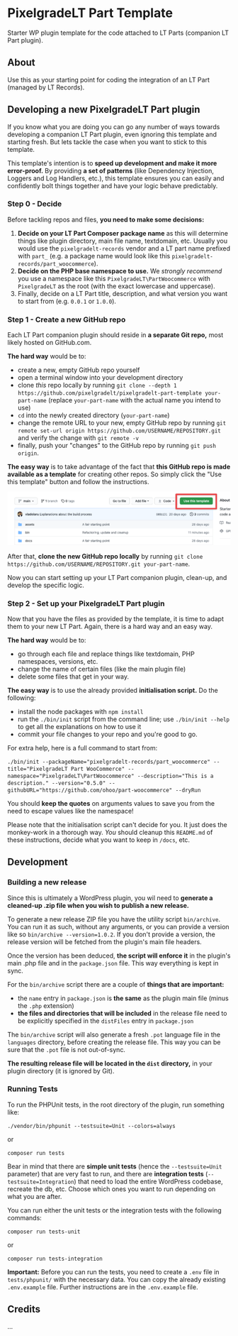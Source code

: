 # PixelgradeLT Part Template

Starter WP plugin template for the code attached to LT Parts (companion LT Part plugin).

## About

Use this as your starting point for coding the integration of an LT Part (managed by LT Records).

## Developing a new PixelgradeLT Part plugin

If you know what you are doing you can go any number of ways towards developing a companion LT Part plugin, even ignoring this template and starting fresh. But lets tackle the case when you want to stick to this template.

This template's intention is to **speed up development and make it more error-proof.** By providing **a set of patterns** (like Dependency Injection, Loggers and Log Handlers, etc.), this template ensures you can easily and confidently bolt things together and have your logic behave predictably.

### Step 0 - Decide

Before tackling repos and files, **you need to make some decisions:**
1. **Decide on your LT Part Composer package name** as this will determine things like plugin directory, main file name, textdomain, etc. Usually you would use the `pixelgradelt-records` vendor and a LT part name prefixed with `part_` (e.g. a package name would look like this `pixelgradelt-records/part_woocommerce`).
2. **Decide on the PHP base namespace to use.** We _strongly recommend_ you use a namespace like this `PixelgradeLT\PartWoocommerce` with `PixelgradeLT` as the root (with the exact lowercase and uppercase).
3. Finally, decide on a LT Part title, description, and what version you want to start from (e.g. `0.0.1` or `1.0.0`).

### Step 1 - Create a new GitHub repo

Each LT Part companion plugin should reside in **a separate Git repo,** most likely hosted on GitHub.com. 

**The hard way** would be to:
- create a new, empty GitHub repo yourself
- open a terminal window into your development directory
- clone _this_ repo locally by running `git clone --depth 1 https://github.com/pixelgradelt/pixelgradelt-part-template your-part-name` (replace `your-part-name` with the actual name you intend to use)
- `cd` into the newly created directory (`your-part-name`)
- change the remote URL to your new, empty GitHub repo by running `git remote set-url origin https://github.com/USERNAME/REPOSITORY.git` and verify the change with `git remote -v`
- finally, push your "changes" to the GitHub repo by running `git push origin`.

**The easy way** is to take advantage of the fact that **this GitHub repo is made available as a template** for creating other repos. So simply click the "Use this template" button and follow the instructions.

![Use this repo as a template for a new GitHub repo](docs/images/use-as-template.png)

After that, **clone the new GitHub repo locally** by running `git clone https://github.com/USERNAME/REPOSITORY.git your-part-name`.

Now you can start setting up your LT Part companion plugin, clean-up, and develop the specific logic.

### Step 2 - Set up your PixelgradeLT Part plugin

Now that you have the files as provided by the template, it is time to adapt them to your new LT Part. Again, there is a hard way and an easy way.

**The hard way** would be to:
- go through each file and replace things like textdomain, PHP namespaces, versions, etc.
- change the name of certain files (like the main plugin file)
- delete some files that get in your way.

**The easy way** is to use the already provided **initialisation script.** Do the following:
- install the node packages with `npm install`
- run the `./bin/init` script from the command line; use `./bin/init --help` to get all the explanations on how to use it
- commit your file changes to your repo and you're good to go.

For extra help, here is a full command to start from:
```shell
./bin/init --packageName="pixelgradelt-records/part_woocommerce" --title="PixelgradeLT Part WooCommerce" --namespace="PixelgradeLT\PartWoocommerce" --description="This is a description." --version="0.5.0" --githubURL="https://github.com/ohoo/part-woocommerce" --dryRun
```
You should **keep the quotes** on arguments values to save you from the need to escape values like the namespace!

Please note that the initialisation script can\'t decide for you. It just does the monkey-work in a thorough way. _You_ should cleanup this `README.md` of these instructions, decide what you want to keep in `/docs`, etc.

## Development

### Building a new release

Since this is ultimately a WordPress plugin, you wil need to **generate a cleaned-up .zip file when you wish to publish a new release.**

To generate a new release ZIP file you have the utility script `bin/archive`. You can run it as such, without any arguments, or you can provide a version like so `bin/archive --version=1.0.2`. If you don't provide a version, the release version will be fetched from the plugin's main file headers.

Once the version has been deduced, **the script will enforce it** in the plugin's main .php file and in the `package.json` file. This way everything is kept in sync.

For the `bin/archive` script there are a couple of **things that are important:**
* the `name` entry in `package.json` is **the same** as the plugin main file (minus the `.php` extension)
* **the files and directories that will be included** in the release file need to be explicitly specified in the `distFiles` entry in `package.json`

The `bin/archive` script will also generate a fresh `.pot` language file in the `languages` directory, before creating the release file. This way you can be sure that the `.pot` file is not out-of-sync.

**The resulting release file will be located in the `dist` directory,** in your plugin directory (it is ignored by Git).

### Running Tests

To run the PHPUnit tests, in the root directory of the plugin, run something like:

```
./vendor/bin/phpunit --testsuite=Unit --colors=always
```
or
```
composer run tests
```

Bear in mind that there are **simple unit tests** (hence the `--testsuite=Unit` parameter) that are very fast to run, and there are **integration tests** (`--testsuite=Integration`) that need to load the entire WordPress codebase, recreate the db, etc. Choose which ones you want to run depending on what you are after.

You can run either the unit tests or the integration tests with the following commands:

```
composer run tests-unit
```
or
```
composer run tests-integration
```

**Important:** Before you can run the tests, you need to create a `.env` file in `tests/phpunit/` with the necessary data. You can copy the already existing `.env.example` file. Further instructions are in the `.env.example` file.

## Credits

...
